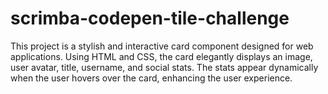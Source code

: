 # scrimba-codepen-tile-challenge
This project is a stylish and interactive card component designed for web applications. Using HTML and CSS, the card elegantly displays an image, user avatar, title, username, and social stats. The stats appear dynamically when the user hovers over the card, enhancing the user experience.
